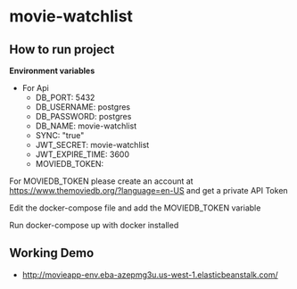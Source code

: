 # movie-watchlist

## How to run project
**Environment variables**
- For Api
  - DB_PORT: 5432
  - DB_USERNAME: postgres
  - DB_PASSWORD: postgres
  - DB_NAME: movie-watchlist
  - SYNC: "true"
  - JWT_SECRET: movie-watchlist
  - JWT_EXPIRE_TIME: 3600
  - MOVIEDB_TOKEN:
  
For MOVIEDB_TOKEN please create an account at https://www.themoviedb.org/?language=en-US and get a private API Token

Edit the docker-compose file and add the MOVIEDB_TOKEN variable

Run docker-compose up with docker installed

## Working Demo
- http://movieapp-env.eba-azepmg3u.us-west-1.elasticbeanstalk.com/
